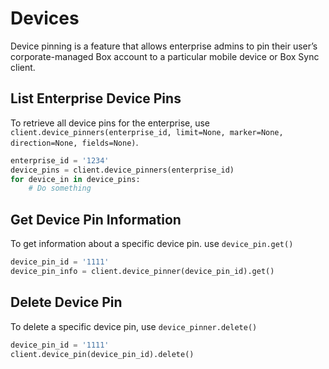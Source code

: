 Devices
======

Device pinning is a feature that allows enterprise admins to pin their user’s
corporate-managed Box account to a particular mobile device or Box Sync client.


List Enterprise Device Pins
---------------------------

To retrieve all device pins for the enterprise, use `client.device_pinners(enterprise_id, limit=None, marker=None, direction=None, fields=None)`.

```python
enterprise_id = '1234'
device_pins = client.device_pinners(enterprise_id)
for device_in in device_pins:
    # Do something
```

Get Device Pin Information
--------------------------

To get information about a specific device pin. use `device_pin.get()`

```python
device_pin_id = '1111'
device_pin_info = client.device_pinner(device_pin_id).get()
```

Delete Device Pin
-----------------

To delete a specific device pin, use `device_pinner.delete()`

```python
device_pin_id = '1111'
client.device_pin(device_pin_id).delete()
```
